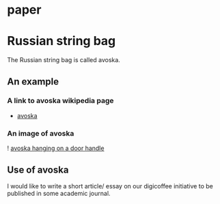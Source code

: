paper
=====

# Russian string bag

The Russian string bag is called avoska.

## An example
### A link to avoska wikipedia page
- [avoska](http://en.wikipedia.org/wiki/String_bag)

### An image of avoska

 ! [avoska hanging on a door handle](http://en.wikipedia.org/wiki/File:Avoska.jpg)

## Use of avoska



I would like to write a short article/ essay on our digicoffee initiative to be published in some academic journal.

